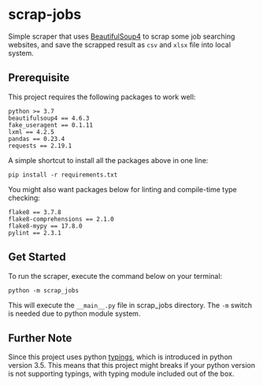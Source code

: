 # scrap-jobs

Simple scraper that uses [BeautifulSoup4](https://pypi.org/project/beautifulsoup4/) to scrap some job searching websites,
and save the scrapped result as `csv` and `xlsx` file into local system.

## Prerequisite
This project requires the following packages to work well:
```
python >= 3.7
beautifulsoup4 == 4.6.3
fake_useragent == 0.1.11
lxml == 4.2.5
pandas == 0.23.4
requests == 2.19.1
```

A simple shortcut to install all the packages above in one line:
```
pip install -r requirements.txt
```

You might also want packages below for linting and compile-time type checking:
```
flake8 == 3.7.8
flake8-comprehensions == 2.1.0
flake8-mypy == 17.8.0
pylint == 2.3.1
```

## Get Started
To run the scraper, execute the command below on your terminal:
```
python -m scrap_jobs
```

This will execute the `__main__.py` file in scrap_jobs directory. The `-m` switch is needed due to python module system.

## Further Note
Since this project uses python [typings](https://docs.python.org/3/library/typing.html), which is introduced in python version 3.5.
This means that this project might breaks if your python version is not supporting typings, with typing module included out
of the box.
